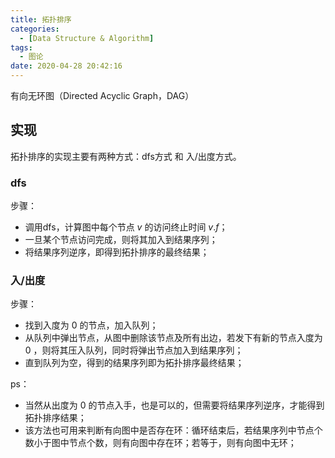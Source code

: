 ```yaml
---
title: 拓扑排序
categories:
  - [Data Structure & Algorithm]
tags:
  - 图论
date: 2020-04-28 20:42:16
---
```


<!--more-->

有向无环图（Directed Acyclic Graph，DAG）
## 实现
拓扑排序的实现主要有两种方式：dfs方式 和 入/出度方式。

### dfs
步骤：
- 调用dfs，计算图中每个节点 $v$ 的访问终止时间 $v.f$；
- 一旦某个节点访问完成，则将其加入到结果序列；
- 将结果序列逆序，即得到拓扑排序的最终结果；

### 入/出度
步骤：
- 找到入度为 0 的节点，加入队列；
- 从队列中弹出节点，从图中删除该节点及所有出边，若发下有新的节点入度为 0 ，则将其压入队列，同时将弹出节点加入到结果序列；
- 直到队列为空，得到的结果序列即为拓扑排序最终结果；

ps：
- 当然从出度为 0 的节点入手，也是可以的，但需要将结果序列逆序，才能得到拓扑排序结果；
- 该方法也可用来判断有向图中是否存在环：循环结束后，若结果序列中节点个数小于图中节点个数，则有向图中存在环；若等于，则有向图中无环；